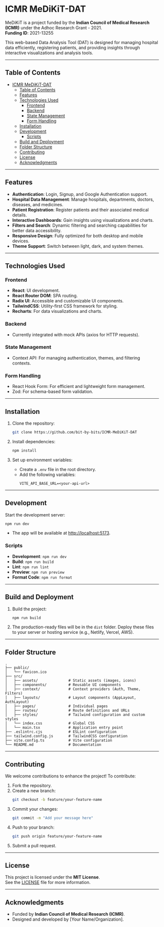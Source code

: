 # ICMR MeDiKiT-DAT

MeDiKiT is a project funded by the **Indian Council of Medical Research (ICMR)** under the Adhoc Research Grant - 2021.  
**Funding ID**: 2021-13255

This web-based Data Analysis Tool (DAT) is designed for managing hospital data efficiently, registering patients, and providing insights through interactive visualizations and analysis tools.

---

## Table of Contents

- [ICMR MeDiKiT-DAT](#icmr-medikit-dat)
  - [Table of Contents](#table-of-contents)
  - [Features](#features)
  - [Technologies Used](#technologies-used)
    - [Frontend](#frontend)
    - [Backend](#backend)
    - [State Management](#state-management)
    - [Form Handling](#form-handling)
  - [Installation](#installation)
  - [Development](#development)
    - [Scripts](#scripts)
  - [Build and Deployment](#build-and-deployment)
  - [Folder Structure](#folder-structure)
  - [Contributing](#contributing)
  - [License](#license)
  - [Acknowledgments](#acknowledgments)

---

## Features

- **Authentication**: Login, Signup, and Google Authentication support.
- **Hospital Data Management**: Manage hospitals, departments, doctors, diseases, and medicines.
- **Patient Registration**: Register patients and their associated medical details.
- **Interactive Dashboards**: Gain insights using visualizations and charts.
- **Filters and Search**: Dynamic filtering and searching capabilities for better data accessibility.
- **Responsive Design**: Fully optimized for both desktop and mobile devices.
- **Theme Support**: Switch between light, dark, and system themes.

---

## Technologies Used

### Frontend

- **React**: UI development.
- **React Router DOM**: SPA routing.
- **Radix UI**: Accessible and customizable UI components.
- **TailwindCSS**: Utility-first CSS framework for styling.
- **Recharts**: For data visualizations and charts.

### Backend

- Currently integrated with mock APIs (axios for HTTP requests).

### State Management

- Context API: For managing authentication, themes, and filtering contexts.

### Form Handling

- React Hook Form: For efficient and lightweight form management.
- Zod: For schema-based form validation.

---

## Installation

1. Clone the repository:

   ```bash
   git clone https://github.com/bit-by-bits/ICMR-MeDiKiT-DAT
   ```

2. Install dependencies:

   ```bash
   npm install
   ```

3. Set up environment variables:
   - Create a `.env` file in the root directory.
   - Add the following variables:
     ```dotenv
     VITE_API_BASE_URL=<your-api-url>
     ```

---

## Development

Start the development server:

```bash
npm run dev
```

- The app will be available at [http://localhost:5173](http://localhost:5173).

### Scripts

- **Development**: `npm run dev`
- **Build**: `npm run build`
- **Lint**: `npm run lint`
- **Preview**: `npm run preview`
- **Format Code**: `npm run format`

---

## Build and Deployment

1. Build the project:

   ```bash
   npm run build
   ```

2. The production-ready files will be in the `dist` folder. Deploy these files to your server or hosting service (e.g., Netlify, Vercel, AWS).

---

## Folder Structure

```plaintext
.
├── public/
│   └── favicon.ico
├── src/
│   ├── assets/              # Static assets (images, icons)
│   ├── components/          # Reusable UI components
│   ├── context/             # Context providers (Auth, Theme, Filters)
│   ├── layouts/             # Layout components (AppLayout, AuthLayout)
│   ├── pages/               # Individual pages
│   ├── routes/              # Route definitions and URLs
│   ├── styles/              # Tailwind configuration and custom styles
│   └── index.css            # Global CSS
│   └── main.tsx             # Application entry point
├── .eslintrc.cjs            # ESLint configuration
├── tailwind.config.js       # TailwindCSS configuration
├── vite.config.ts           # Vite configuration
└── README.md                # Documentation
```

---

## Contributing

We welcome contributions to enhance the project! To contribute:

1. Fork the repository.
2. Create a new branch:
   ```bash
   git checkout -b feature/your-feature-name
   ```
3. Commit your changes:
   ```bash
   git commit -m "Add your message here"
   ```
4. Push to your branch:
   ```bash
   git push origin feature/your-feature-name
   ```
5. Submit a pull request.

---

## License

This project is licensed under the **MIT License**.  
See the [LICENSE](./LICENSE) file for more information.

---

## Acknowledgments

- Funded by **Indian Council of Medical Research (ICMR)**.
- Designed and developed by [Your Name/Organization].
